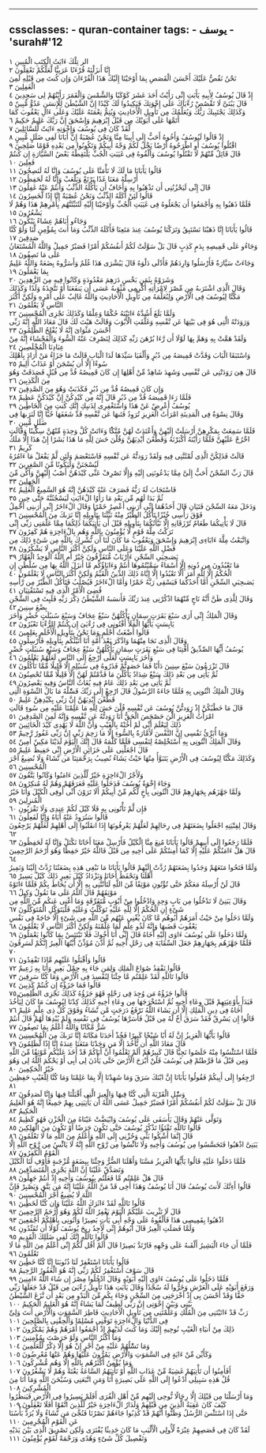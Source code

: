 
---
cssclasses:
    - quran-container
tags:
    - يوسف
    - 'surah#'12
---

الر تِلْكَ ءَايَتُ الْكِتَبِ الْمُبِينِ  ١<br>
إِنَّا أَنزَلْنَهُ قُرْءَنًا عَرَبِيًّا لَّعَلَّكُمْ تَعْقِلُونَ  ٢<br>
نَحْنُ نَقُصُّ عَلَيْكَ أَحْسَنَ الْقَصَصِ بِمَا أَوْحَيْنَا إِلَيْكَ هَذَا الْقُرْءَانَ وَإِن كُنتَ مِن قَبْلِهِ لَمِنَ الْغَفِلِينَ  ٣<br>
إِذْ قَالَ يُوسُفُ لِأَبِيهِ يَأَبَتِ إِنِّى رَأَيْتُ أَحَدَ عَشَرَ كَوْكَبًا وَالشَّمْسَ وَالْقَمَرَ رَأَيْتُهُمْ لِى سَجِدِينَ  ٤<br>
قَالَ يَبُنَىَّ لَا تَقْصُصْ رُءْيَاكَ عَلَى إِخْوَتِكَ فَيَكِيدُوا لَكَ كَيْدًا إِنَّ الشَّيْطَنَ لِلْإِنسَنِ عَدُوٌّ مُّبِينٌ  ٥<br>
وَكَذَلِكَ يَجْتَبِيكَ رَبُّكَ وَيُعَلِّمُكَ مِن تَأْوِيلِ الْأَحَادِيثِ وَيُتِمُّ نِعْمَتَهُ عَلَيْكَ وَعَلَى ءَالِ يَعْقُوبَ كَمَا أَتَمَّهَا عَلَى أَبَوَيْكَ مِن قَبْلُ إِبْرَهِيمَ وَإِسْحَقَ إِنَّ رَبَّكَ عَلِيمٌ حَكِيمٌ  ٦<br>
لَّقَدْ كَانَ فِى يُوسُفَ وَإِخْوَتِهِ ءَايَتٌ لِّلسَّائِلِينَ  ٧<br>
إِذْ قَالُوا لَيُوسُفُ وَأَخُوهُ أَحَبُّ إِلَى أَبِينَا مِنَّا وَنَحْنُ عُصْبَةٌ إِنَّ أَبَانَا لَفِى ضَلَلٍ مُّبِينٍ  ٨<br>
اقْتُلُوا يُوسُفَ أَوِ اطْرَحُوهُ أَرْضًا يَخْلُ لَكُمْ وَجْهُ أَبِيكُمْ وَتَكُونُوا مِن بَعْدِهِ قَوْمًا صَلِحِينَ  ٩<br>
قَالَ قَائِلٌ مِّنْهُمْ لَا تَقْتُلُوا يُوسُفَ وَأَلْقُوهُ فِى غَيَبَتِ الْجُبِّ يَلْتَقِطْهُ بَعْضُ السَّيَّارَةِ إِن كُنتُمْ فَعِلِينَ  ١۰<br>
قَالُوا يَأَبَانَا مَا لَكَ لَا تَأْمَنَّا عَلَى يُوسُفَ وَإِنَّا لَهُ لَنَصِحُونَ  ١١<br>
أَرْسِلْهُ مَعَنَا غَدًا يَرْتَعْ وَيَلْعَبْ وَإِنَّا لَهُ لَحَفِظُونَ  ١٢<br>
قَالَ إِنِّى لَيَحْزُنُنِى أَن تَذْهَبُوا بِهِ وَأَخَافُ أَن يَأْكُلَهُ الذِّئْبُ وَأَنتُمْ عَنْهُ غَفِلُونَ  ١٣<br>
قَالُوا لَئِنْ أَكَلَهُ الذِّئْبُ وَنَحْنُ عُصْبَةٌ إِنَّا إِذًا لَّخَسِرُونَ  ١٤<br>
فَلَمَّا ذَهَبُوا بِهِ وَأَجْمَعُوا أَن يَجْعَلُوهُ فِى غَيَبَتِ الْجُبِّ وَأَوْحَيْنَا إِلَيْهِ لَتُنَبِّئَنَّهُم بِأَمْرِهِمْ هَذَا وَهُمْ لَا يَشْعُرُونَ  ١٥<br>
وَجَاءُو أَبَاهُمْ عِشَاءً يَبْكُونَ  ١٦<br>
قَالُوا يَأَبَانَا إِنَّا ذَهَبْنَا نَسْتَبِقُ وَتَرَكْنَا يُوسُفَ عِندَ مَتَعِنَا فَأَكَلَهُ الذِّئْبُ وَمَا أَنتَ بِمُؤْمِنٍ لَّنَا وَلَوْ كُنَّا صَدِقِينَ  ١٧<br>
وَجَاءُو عَلَى قَمِيصِهِ بِدَمٍ كَذِبٍ قَالَ بَلْ سَوَّلَتْ لَكُمْ أَنفُسُكُمْ أَمْرًا فَصَبْرٌ جَمِيلٌ وَاللَّهُ الْمُسْتَعَانُ عَلَى مَا تَصِفُونَ  ١٨<br>
وَجَاءَتْ سَيَّارَةٌ فَأَرْسَلُوا وَارِدَهُمْ فَأَدْلَى دَلْوَهُ قَالَ يَبُشْرَى هَذَا غُلَمٌ وَأَسَرُّوهُ بِضَعَةً وَاللَّهُ عَلِيمٌ بِمَا يَعْمَلُونَ  ١٩<br>
وَشَرَوْهُ بِثَمَنٍ بَخْسٍ دَرَهِمَ مَعْدُودَةٍ وَكَانُوا فِيهِ مِنَ الزَّهِدِينَ  ٢۰<br>
وَقَالَ الَّذِى اشْتَرَىهُ مِن مِّصْرَ لِامْرَأَتِهِ أَكْرِمِى مَثْوَىهُ عَسَى أَن يَنفَعَنَا أَوْ نَتَّخِذَهُ وَلَدًا وَكَذَلِكَ مَكَّنَّا لِيُوسُفَ فِى الْأَرْضِ وَلِنُعَلِّمَهُ مِن تَأْوِيلِ الْأَحَادِيثِ وَاللَّهُ غَالِبٌ عَلَى أَمْرِهِ وَلَكِنَّ أَكْثَرَ النَّاسِ لَا يَعْلَمُونَ  ٢١<br>
وَلَمَّا بَلَغَ أَشُدَّهُ ءَاتَيْنَهُ حُكْمًا وَعِلْمًا وَكَذَلِكَ نَجْزِى الْمُحْسِنِينَ  ٢٢<br>
وَرَوَدَتْهُ الَّتِى هُوَ فِى بَيْتِهَا عَن نَّفْسِهِ وَغَلَّقَتِ الْأَبْوَبَ وَقَالَتْ هَيْتَ لَكَ قَالَ مَعَاذَ اللَّهِ إِنَّهُ رَبِّى أَحْسَنَ مَثْوَاىَ إِنَّهُ لَا يُفْلِحُ الظَّلِمُونَ  ٢٣<br>
وَلَقَدْ هَمَّتْ بِهِ وَهَمَّ بِهَا لَوْلَا أَن رَّءَا بُرْهَنَ رَبِّهِ كَذَلِكَ لِنَصْرِفَ عَنْهُ السُّوءَ وَالْفَحْشَاءَ إِنَّهُ مِنْ عِبَادِنَا الْمُخْلَصِينَ  ٢٤<br>
وَاسْتَبَقَا الْبَابَ وَقَدَّتْ قَمِيصَهُ مِن دُبُرٍ وَأَلْفَيَا سَيِّدَهَا لَدَا الْبَابِ قَالَتْ مَا جَزَاءُ مَنْ أَرَادَ بِأَهْلِكَ سُوءًا إِلَّا أَن يُسْجَنَ أَوْ عَذَابٌ أَلِيمٌ  ٢٥<br>
قَالَ هِىَ رَوَدَتْنِى عَن نَّفْسِى وَشَهِدَ شَاهِدٌ مِّنْ أَهْلِهَا إِن كَانَ قَمِيصُهُ قُدَّ مِن قُبُلٍ فَصَدَقَتْ وَهُوَ مِنَ الْكَذِبِينَ  ٢٦<br>
وَإِن كَانَ قَمِيصُهُ قُدَّ مِن دُبُرٍ فَكَذَبَتْ وَهُوَ مِنَ الصَّدِقِينَ  ٢٧<br>
فَلَمَّا رَءَا قَمِيصَهُ قُدَّ مِن دُبُرٍ قَالَ إِنَّهُ مِن كَيْدِكُنَّ إِنَّ كَيْدَكُنَّ عَظِيمٌ  ٢٨<br>
يُوسُفُ أَعْرِضْ عَنْ هَذَا وَاسْتَغْفِرِى لِذَنبِكِ إِنَّكِ كُنتِ مِنَ الْخَاطِِٔينَ  ٢٩<br>
وَقَالَ نِسْوَةٌ فِى الْمَدِينَةِ امْرَأَتُ الْعَزِيزِ تُرَوِدُ فَتَىهَا عَن نَّفْسِهِ قَدْ شَغَفَهَا حُبًّا إِنَّا لَنَرَىهَا فِى ضَلَلٍ مُّبِينٍ  ٣۰<br>
فَلَمَّا سَمِعَتْ بِمَكْرِهِنَّ أَرْسَلَتْ إِلَيْهِنَّ وَأَعْتَدَتْ لَهُنَّ مُتَّكًَٔا وَءَاتَتْ كُلَّ وَحِدَةٍ مِّنْهُنَّ سِكِّينًا وَقَالَتِ اخْرُجْ عَلَيْهِنَّ فَلَمَّا رَأَيْنَهُ أَكْبَرْنَهُ وَقَطَّعْنَ أَيْدِيَهُنَّ وَقُلْنَ حَشَ لِلَّهِ مَا هَذَا بَشَرًا إِنْ هَذَا إِلَّا مَلَكٌ كَرِيمٌ  ٣١<br>
قَالَتْ فَذَلِكُنَّ الَّذِى لُمْتُنَّنِى فِيهِ وَلَقَدْ رَوَدتُّهُ عَن نَّفْسِهِ فَاسْتَعْصَمَ وَلَئِن لَّمْ يَفْعَلْ مَا ءَامُرُهُ لَيُسْجَنَنَّ وَلَيَكُونًا مِّنَ الصَّغِرِينَ  ٣٢<br>
قَالَ رَبِّ السِّجْنُ أَحَبُّ إِلَىَّ مِمَّا يَدْعُونَنِى إِلَيْهِ وَإِلَّا تَصْرِفْ عَنِّى كَيْدَهُنَّ أَصْبُ إِلَيْهِنَّ وَأَكُن مِّنَ الْجَهِلِينَ  ٣٣<br>
فَاسْتَجَابَ لَهُ رَبُّهُ فَصَرَفَ عَنْهُ كَيْدَهُنَّ إِنَّهُ هُوَ السَّمِيعُ الْعَلِيمُ  ٣٤<br>
ثُمَّ بَدَا لَهُم مِّن بَعْدِ مَا رَأَوُا الْءَايَتِ لَيَسْجُنُنَّهُ حَتَّى حِينٍ  ٣٥<br>
وَدَخَلَ مَعَهُ السِّجْنَ فَتَيَانِ قَالَ أَحَدُهُمَا إِنِّى أَرَىنِى أَعْصِرُ خَمْرًا وَقَالَ الْءَاخَرُ إِنِّى أَرَىنِى أَحْمِلُ فَوْقَ رَأْسِى خُبْزًا تَأْكُلُ الطَّيْرُ مِنْهُ نَبِّئْنَا بِتَأْوِيلِهِ إِنَّا نَرَىكَ مِنَ الْمُحْسِنِينَ  ٣٦<br>
قَالَ لَا يَأْتِيكُمَا طَعَامٌ تُرْزَقَانِهِ إِلَّا نَبَّأْتُكُمَا بِتَأْوِيلِهِ قَبْلَ أَن يَأْتِيَكُمَا ذَلِكُمَا مِمَّا عَلَّمَنِى رَبِّى إِنِّى تَرَكْتُ مِلَّةَ قَوْمٍ لَّا يُؤْمِنُونَ بِاللَّهِ وَهُم بِالْءَاخِرَةِ هُمْ كَفِرُونَ  ٣٧<br>
وَاتَّبَعْتُ مِلَّةَ ءَابَاءِى إِبْرَهِيمَ وَإِسْحَقَ وَيَعْقُوبَ مَا كَانَ لَنَا أَن نُّشْرِكَ بِاللَّهِ مِن شَىْءٍ ذَلِكَ مِن فَضْلِ اللَّهِ عَلَيْنَا وَعَلَى النَّاسِ وَلَكِنَّ أَكْثَرَ النَّاسِ لَا يَشْكُرُونَ  ٣٨<br>
يَصَىحِبَىِ السِّجْنِ ءَأَرْبَابٌ مُّتَفَرِّقُونَ خَيْرٌ أَمِ اللَّهُ الْوَحِدُ الْقَهَّارُ  ٣٩<br>
مَا تَعْبُدُونَ مِن دُونِهِ إِلَّا أَسْمَاءً سَمَّيْتُمُوهَا أَنتُمْ وَءَابَاؤُكُم مَّا أَنزَلَ اللَّهُ بِهَا مِن سُلْطَنٍ إِنِ الْحُكْمُ إِلَّا لِلَّهِ أَمَرَ أَلَّا تَعْبُدُوا إِلَّا إِيَّاهُ ذَلِكَ الدِّينُ الْقَيِّمُ وَلَكِنَّ أَكْثَرَ النَّاسِ لَا يَعْلَمُونَ  ٤۰<br>
يَصَىحِبَىِ السِّجْنِ أَمَّا أَحَدُكُمَا فَيَسْقِى رَبَّهُ خَمْرًا وَأَمَّا الْءَاخَرُ فَيُصْلَبُ فَتَأْكُلُ الطَّيْرُ مِن رَّأْسِهِ قُضِىَ الْأَمْرُ الَّذِى فِيهِ تَسْتَفْتِيَانِ  ٤١<br>
وَقَالَ لِلَّذِى ظَنَّ أَنَّهُ نَاجٍ مِّنْهُمَا اذْكُرْنِى عِندَ رَبِّكَ فَأَنسَىهُ الشَّيْطَنُ ذِكْرَ رَبِّهِ فَلَبِثَ فِى السِّجْنِ بِضْعَ سِنِينَ  ٤٢<br>
وَقَالَ الْمَلِكُ إِنِّى أَرَى سَبْعَ بَقَرَتٍ سِمَانٍ يَأْكُلُهُنَّ سَبْعٌ عِجَافٌ وَسَبْعَ سُنبُلَتٍ خُضْرٍ وَأُخَرَ يَابِسَتٍ يَأَيُّهَا الْمَلَأُ أَفْتُونِى فِى رُءْيَىَ إِن كُنتُمْ لِلرُّءْيَا تَعْبُرُونَ  ٤٣<br>
قَالُوا أَضْغَثُ أَحْلَمٍ وَمَا نَحْنُ بِتَأْوِيلِ الْأَحْلَمِ بِعَلِمِينَ  ٤٤<br>
وَقَالَ الَّذِى نَجَا مِنْهُمَا وَادَّكَرَ بَعْدَ أُمَّةٍ أَنَا أُنَبِّئُكُم بِتَأْوِيلِهِ فَأَرْسِلُونِ  ٤٥<br>
يُوسُفُ أَيُّهَا الصِّدِّيقُ أَفْتِنَا فِى سَبْعِ بَقَرَتٍ سِمَانٍ يَأْكُلُهُنَّ سَبْعٌ عِجَافٌ وَسَبْعِ سُنبُلَتٍ خُضْرٍ وَأُخَرَ يَابِسَتٍ لَّعَلِّى أَرْجِعُ إِلَى النَّاسِ لَعَلَّهُمْ يَعْلَمُونَ  ٤٦<br>
قَالَ تَزْرَعُونَ سَبْعَ سِنِينَ دَأَبًا فَمَا حَصَدتُّمْ فَذَرُوهُ فِى سُنبُلِهِ إِلَّا قَلِيلًا مِّمَّا تَأْكُلُونَ  ٤٧<br>
ثُمَّ يَأْتِى مِن بَعْدِ ذَلِكَ سَبْعٌ شِدَادٌ يَأْكُلْنَ مَا قَدَّمْتُمْ لَهُنَّ إِلَّا قَلِيلًا مِّمَّا تُحْصِنُونَ  ٤٨<br>
ثُمَّ يَأْتِى مِن بَعْدِ ذَلِكَ عَامٌ فِيهِ يُغَاثُ النَّاسُ وَفِيهِ يَعْصِرُونَ  ٤٩<br>
وَقَالَ الْمَلِكُ ائْتُونِى بِهِ فَلَمَّا جَاءَهُ الرَّسُولُ قَالَ ارْجِعْ إِلَى رَبِّكَ فَسَْٔلْهُ مَا بَالُ النِّسْوَةِ الَّتِى قَطَّعْنَ أَيْدِيَهُنَّ إِنَّ رَبِّى بِكَيْدِهِنَّ عَلِيمٌ  ٥۰<br>
قَالَ مَا خَطْبُكُنَّ إِذْ رَوَدتُّنَّ يُوسُفَ عَن نَّفْسِهِ قُلْنَ حَشَ لِلَّهِ مَا عَلِمْنَا عَلَيْهِ مِن سُوءٍ قَالَتِ امْرَأَتُ الْعَزِيزِ الَْٔنَ حَصْحَصَ الْحَقُّ أَنَا رَوَدتُّهُ عَن نَّفْسِهِ وَإِنَّهُ لَمِنَ الصَّدِقِينَ  ٥١<br>
ذَلِكَ لِيَعْلَمَ أَنِّى لَمْ أَخُنْهُ بِالْغَيْبِ وَأَنَّ اللَّهَ لَا يَهْدِى كَيْدَ الْخَائِنِينَ  ٥٢<br>
وَمَا أُبَرِّئُ نَفْسِى إِنَّ النَّفْسَ لَأَمَّارَةٌ بِالسُّوءِ إِلَّا مَا رَحِمَ رَبِّى إِنَّ رَبِّى غَفُورٌ رَّحِيمٌ  ٥٣<br>
وَقَالَ الْمَلِكُ ائْتُونِى بِهِ أَسْتَخْلِصْهُ لِنَفْسِى فَلَمَّا كَلَّمَهُ قَالَ إِنَّكَ الْيَوْمَ لَدَيْنَا مَكِينٌ أَمِينٌ  ٥٤<br>
قَالَ اجْعَلْنِى عَلَى خَزَائِنِ الْأَرْضِ إِنِّى حَفِيظٌ عَلِيمٌ  ٥٥<br>
وَكَذَلِكَ مَكَّنَّا لِيُوسُفَ فِى الْأَرْضِ يَتَبَوَّأُ مِنْهَا حَيْثُ يَشَاءُ نُصِيبُ بِرَحْمَتِنَا مَن نَّشَاءُ وَلَا نُضِيعُ أَجْرَ الْمُحْسِنِينَ  ٥٦<br>
وَلَأَجْرُ الْءَاخِرَةِ خَيْرٌ لِّلَّذِينَ ءَامَنُوا وَكَانُوا يَتَّقُونَ  ٥٧<br>
وَجَاءَ إِخْوَةُ يُوسُفَ فَدَخَلُوا عَلَيْهِ فَعَرَفَهُمْ وَهُمْ لَهُ مُنكِرُونَ  ٥٨<br>
وَلَمَّا جَهَّزَهُم بِجَهَازِهِمْ قَالَ ائْتُونِى بِأَخٍ لَّكُم مِّنْ أَبِيكُمْ أَلَا تَرَوْنَ أَنِّى أُوفِى الْكَيْلَ وَأَنَا خَيْرُ الْمُنزِلِينَ  ٥٩<br>
فَإِن لَّمْ تَأْتُونِى بِهِ فَلَا كَيْلَ لَكُمْ عِندِى وَلَا تَقْرَبُونِ  ٦۰<br>
قَالُوا سَنُرَوِدُ عَنْهُ أَبَاهُ وَإِنَّا لَفَعِلُونَ  ٦١<br>
وَقَالَ لِفِتْيَنِهِ اجْعَلُوا بِضَعَتَهُمْ فِى رِحَالِهِمْ لَعَلَّهُمْ يَعْرِفُونَهَا إِذَا انقَلَبُوا إِلَى أَهْلِهِمْ لَعَلَّهُمْ يَرْجِعُونَ  ٦٢<br>
فَلَمَّا رَجَعُوا إِلَى أَبِيهِمْ قَالُوا يَأَبَانَا مُنِعَ مِنَّا الْكَيْلُ فَأَرْسِلْ مَعَنَا أَخَانَا نَكْتَلْ وَإِنَّا لَهُ لَحَفِظُونَ  ٦٣<br>
قَالَ هَلْ ءَامَنُكُمْ عَلَيْهِ إِلَّا كَمَا أَمِنتُكُمْ عَلَى أَخِيهِ مِن قَبْلُ فَاللَّهُ خَيْرٌ حَفِظًا وَهُوَ أَرْحَمُ الرَّحِمِينَ  ٦٤<br>
وَلَمَّا فَتَحُوا مَتَعَهُمْ وَجَدُوا بِضَعَتَهُمْ رُدَّتْ إِلَيْهِمْ قَالُوا يَأَبَانَا مَا نَبْغِى هَذِهِ بِضَعَتُنَا رُدَّتْ إِلَيْنَا وَنَمِيرُ أَهْلَنَا وَنَحْفَظُ أَخَانَا وَنَزْدَادُ كَيْلَ بَعِيرٍ ذَلِكَ كَيْلٌ يَسِيرٌ  ٦٥<br>
قَالَ لَنْ أُرْسِلَهُ مَعَكُمْ حَتَّى تُؤْتُونِ مَوْثِقًا مِّنَ اللَّهِ لَتَأْتُنَّنِى بِهِ إِلَّا أَن يُحَاطَ بِكُمْ فَلَمَّا ءَاتَوْهُ مَوْثِقَهُمْ قَالَ اللَّهُ عَلَى مَا نَقُولُ وَكِيلٌ  ٦٦<br>
وَقَالَ يَبَنِىَّ لَا تَدْخُلُوا مِن بَابٍ وَحِدٍ وَادْخُلُوا مِنْ أَبْوَبٍ مُّتَفَرِّقَةٍ وَمَا أُغْنِى عَنكُم مِّنَ اللَّهِ مِن شَىْءٍ إِنِ الْحُكْمُ إِلَّا لِلَّهِ عَلَيْهِ تَوَكَّلْتُ وَعَلَيْهِ فَلْيَتَوَكَّلِ الْمُتَوَكِّلُونَ  ٦٧<br>
وَلَمَّا دَخَلُوا مِنْ حَيْثُ أَمَرَهُمْ أَبُوهُم مَّا كَانَ يُغْنِى عَنْهُم مِّنَ اللَّهِ مِن شَىْءٍ إِلَّا حَاجَةً فِى نَفْسِ يَعْقُوبَ قَضَىهَا وَإِنَّهُ لَذُو عِلْمٍ لِّمَا عَلَّمْنَهُ وَلَكِنَّ أَكْثَرَ النَّاسِ لَا يَعْلَمُونَ  ٦٨<br>
وَلَمَّا دَخَلُوا عَلَى يُوسُفَ ءَاوَى إِلَيْهِ أَخَاهُ قَالَ إِنِّى أَنَا أَخُوكَ فَلَا تَبْتَئِسْ بِمَا كَانُوا يَعْمَلُونَ  ٦٩<br>
فَلَمَّا جَهَّزَهُم بِجَهَازِهِمْ جَعَلَ السِّقَايَةَ فِى رَحْلِ أَخِيهِ ثُمَّ أَذَّنَ مُؤَذِّنٌ أَيَّتُهَا الْعِيرُ إِنَّكُمْ لَسَرِقُونَ  ٧۰<br>
قَالُوا وَأَقْبَلُوا عَلَيْهِم مَّاذَا تَفْقِدُونَ  ٧١<br>
قَالُوا نَفْقِدُ صُوَاعَ الْمَلِكِ وَلِمَن جَاءَ بِهِ حِمْلُ بَعِيرٍ وَأَنَا بِهِ زَعِيمٌ  ٧٢<br>
قَالُوا تَاللَّهِ لَقَدْ عَلِمْتُم مَّا جِئْنَا لِنُفْسِدَ فِى الْأَرْضِ وَمَا كُنَّا سَرِقِينَ  ٧٣<br>
قَالُوا فَمَا جَزَؤُهُ إِن كُنتُمْ كَذِبِينَ  ٧٤<br>
قَالُوا جَزَؤُهُ مَن وُجِدَ فِى رَحْلِهِ فَهُوَ جَزَؤُهُ كَذَلِكَ نَجْزِى الظَّلِمِينَ  ٧٥<br>
فَبَدَأَ بِأَوْعِيَتِهِمْ قَبْلَ وِعَاءِ أَخِيهِ ثُمَّ اسْتَخْرَجَهَا مِن وِعَاءِ أَخِيهِ كَذَلِكَ كِدْنَا لِيُوسُفَ مَا كَانَ لِيَأْخُذَ أَخَاهُ فِى دِينِ الْمَلِكِ إِلَّا أَن يَشَاءَ اللَّهُ نَرْفَعُ دَرَجَتٍ مَّن نَّشَاءُ وَفَوْقَ كُلِّ ذِى عِلْمٍ عَلِيمٌ  ٧٦<br>
قَالُوا إِن يَسْرِقْ فَقَدْ سَرَقَ أَخٌ لَّهُ مِن قَبْلُ فَأَسَرَّهَا يُوسُفُ فِى نَفْسِهِ وَلَمْ يُبْدِهَا لَهُمْ قَالَ أَنتُمْ شَرٌّ مَّكَانًا وَاللَّهُ أَعْلَمُ بِمَا تَصِفُونَ  ٧٧<br>
قَالُوا يَأَيُّهَا الْعَزِيزُ إِنَّ لَهُ أَبًا شَيْخًا كَبِيرًا فَخُذْ أَحَدَنَا مَكَانَهُ إِنَّا نَرَىكَ مِنَ الْمُحْسِنِينَ  ٧٨<br>
قَالَ مَعَاذَ اللَّهِ أَن نَّأْخُذَ إِلَّا مَن وَجَدْنَا مَتَعَنَا عِندَهُ إِنَّا إِذًا لَّظَلِمُونَ  ٧٩<br>
فَلَمَّا اسْتَئَْسُوا مِنْهُ خَلَصُوا نَجِيًّا قَالَ كَبِيرُهُمْ أَلَمْ تَعْلَمُوا أَنَّ أَبَاكُمْ قَدْ أَخَذَ عَلَيْكُم مَّوْثِقًا مِّنَ اللَّهِ وَمِن قَبْلُ مَا فَرَّطتُمْ فِى يُوسُفَ فَلَنْ أَبْرَحَ الْأَرْضَ حَتَّى يَأْذَنَ لِى أَبِى أَوْ يَحْكُمَ اللَّهُ لِى وَهُوَ خَيْرُ الْحَكِمِينَ  ٨۰<br>
ارْجِعُوا إِلَى أَبِيكُمْ فَقُولُوا يَأَبَانَا إِنَّ ابْنَكَ سَرَقَ وَمَا شَهِدْنَا إِلَّا بِمَا عَلِمْنَا وَمَا كُنَّا لِلْغَيْبِ حَفِظِينَ  ٨١<br>
وَسَْٔلِ الْقَرْيَةَ الَّتِى كُنَّا فِيهَا وَالْعِيرَ الَّتِى أَقْبَلْنَا فِيهَا وَإِنَّا لَصَدِقُونَ  ٨٢<br>
قَالَ بَلْ سَوَّلَتْ لَكُمْ أَنفُسُكُمْ أَمْرًا فَصَبْرٌ جَمِيلٌ عَسَى اللَّهُ أَن يَأْتِيَنِى بِهِمْ جَمِيعًا إِنَّهُ هُوَ الْعَلِيمُ الْحَكِيمُ  ٨٣<br>
وَتَوَلَّى عَنْهُمْ وَقَالَ يَأَسَفَى عَلَى يُوسُفَ وَابْيَضَّتْ عَيْنَاهُ مِنَ الْحُزْنِ فَهُوَ كَظِيمٌ  ٨٤<br>
قَالُوا تَاللَّهِ تَفْتَؤُا تَذْكُرُ يُوسُفَ حَتَّى تَكُونَ حَرَضًا أَوْ تَكُونَ مِنَ الْهَلِكِينَ  ٨٥<br>
قَالَ إِنَّمَا أَشْكُوا بَثِّى وَحُزْنِى إِلَى اللَّهِ وَأَعْلَمُ مِنَ اللَّهِ مَا لَا تَعْلَمُونَ  ٨٦<br>
يَبَنِىَّ اذْهَبُوا فَتَحَسَّسُوا مِن يُوسُفَ وَأَخِيهِ وَلَا تَائَْسُوا مِن رَّوْحِ اللَّهِ إِنَّهُ لَا يَائَْسُ مِن رَّوْحِ اللَّهِ إِلَّا الْقَوْمُ الْكَفِرُونَ  ٨٧<br>
فَلَمَّا دَخَلُوا عَلَيْهِ قَالُوا يَأَيُّهَا الْعَزِيزُ مَسَّنَا وَأَهْلَنَا الضُّرُّ وَجِئْنَا بِبِضَعَةٍ مُّزْجَىةٍ فَأَوْفِ لَنَا الْكَيْلَ وَتَصَدَّقْ عَلَيْنَا إِنَّ اللَّهَ يَجْزِى الْمُتَصَدِّقِينَ  ٨٨<br>
قَالَ هَلْ عَلِمْتُم مَّا فَعَلْتُم بِيُوسُفَ وَأَخِيهِ إِذْ أَنتُمْ جَهِلُونَ  ٨٩<br>
قَالُوا أَءِنَّكَ لَأَنتَ يُوسُفُ قَالَ أَنَا يُوسُفُ وَهَذَا أَخِى قَدْ مَنَّ اللَّهُ عَلَيْنَا إِنَّهُ مَن يَتَّقِ وَيَصْبِرْ فَإِنَّ اللَّهَ لَا يُضِيعُ أَجْرَ الْمُحْسِنِينَ  ٩۰<br>
قَالُوا تَاللَّهِ لَقَدْ ءَاثَرَكَ اللَّهُ عَلَيْنَا وَإِن كُنَّا لَخَطِِٔينَ  ٩١<br>
قَالَ لَا تَثْرِيبَ عَلَيْكُمُ الْيَوْمَ يَغْفِرُ اللَّهُ لَكُمْ وَهُوَ أَرْحَمُ الرَّحِمِينَ  ٩٢<br>
اذْهَبُوا بِقَمِيصِى هَذَا فَأَلْقُوهُ عَلَى وَجْهِ أَبِى يَأْتِ بَصِيرًا وَأْتُونِى بِأَهْلِكُمْ أَجْمَعِينَ  ٩٣<br>
وَلَمَّا فَصَلَتِ الْعِيرُ قَالَ أَبُوهُمْ إِنِّى لَأَجِدُ رِيحَ يُوسُفَ لَوْلَا أَن تُفَنِّدُونِ  ٩٤<br>
قَالُوا تَاللَّهِ إِنَّكَ لَفِى ضَلَلِكَ الْقَدِيمِ  ٩٥<br>
فَلَمَّا أَن جَاءَ الْبَشِيرُ أَلْقَىهُ عَلَى وَجْهِهِ فَارْتَدَّ بَصِيرًا قَالَ أَلَمْ أَقُل لَّكُمْ إِنِّى أَعْلَمُ مِنَ اللَّهِ مَا لَا تَعْلَمُونَ  ٩٦<br>
قَالُوا يَأَبَانَا اسْتَغْفِرْ لَنَا ذُنُوبَنَا إِنَّا كُنَّا خَطِِٔينَ  ٩٧<br>
قَالَ سَوْفَ أَسْتَغْفِرُ لَكُمْ رَبِّى إِنَّهُ هُوَ الْغَفُورُ الرَّحِيمُ  ٩٨<br>
فَلَمَّا دَخَلُوا عَلَى يُوسُفَ ءَاوَى إِلَيْهِ أَبَوَيْهِ وَقَالَ ادْخُلُوا مِصْرَ إِن شَاءَ اللَّهُ ءَامِنِينَ  ٩٩<br>
وَرَفَعَ أَبَوَيْهِ عَلَى الْعَرْشِ وَخَرُّوا لَهُ سُجَّدًا وَقَالَ يَأَبَتِ هَذَا تَأْوِيلُ رُءْيَىَ مِن قَبْلُ قَدْ جَعَلَهَا رَبِّى حَقًّا وَقَدْ أَحْسَنَ بِى إِذْ أَخْرَجَنِى مِنَ السِّجْنِ وَجَاءَ بِكُم مِّنَ الْبَدْوِ مِن بَعْدِ أَن نَّزَغَ الشَّيْطَنُ بَيْنِى وَبَيْنَ إِخْوَتِى إِنَّ رَبِّى لَطِيفٌ لِّمَا يَشَاءُ إِنَّهُ هُوَ الْعَلِيمُ الْحَكِيمُ  ١۰۰<br>
رَبِّ قَدْ ءَاتَيْتَنِى مِنَ الْمُلْكِ وَعَلَّمْتَنِى مِن تَأْوِيلِ الْأَحَادِيثِ فَاطِرَ السَّمَوَتِ وَالْأَرْضِ أَنتَ وَلِىِّ فِى الدُّنْيَا وَالْءَاخِرَةِ تَوَفَّنِى مُسْلِمًا وَأَلْحِقْنِى بِالصَّلِحِينَ  ١۰١<br>
ذَلِكَ مِنْ أَنبَاءِ الْغَيْبِ نُوحِيهِ إِلَيْكَ وَمَا كُنتَ لَدَيْهِمْ إِذْ أَجْمَعُوا أَمْرَهُمْ وَهُمْ يَمْكُرُونَ  ١۰٢<br>
وَمَا أَكْثَرُ النَّاسِ وَلَوْ حَرَصْتَ بِمُؤْمِنِينَ  ١۰٣<br>
وَمَا تَسَْٔلُهُمْ عَلَيْهِ مِنْ أَجْرٍ إِنْ هُوَ إِلَّا ذِكْرٌ لِّلْعَلَمِينَ  ١۰٤<br>
وَكَأَيِّن مِّنْ ءَايَةٍ فِى السَّمَوَتِ وَالْأَرْضِ يَمُرُّونَ عَلَيْهَا وَهُمْ عَنْهَا مُعْرِضُونَ  ١۰٥<br>
وَمَا يُؤْمِنُ أَكْثَرُهُم بِاللَّهِ إِلَّا وَهُم مُّشْرِكُونَ  ١۰٦<br>
أَفَأَمِنُوا أَن تَأْتِيَهُمْ غَشِيَةٌ مِّنْ عَذَابِ اللَّهِ أَوْ تَأْتِيَهُمُ السَّاعَةُ بَغْتَةً وَهُمْ لَا يَشْعُرُونَ  ١۰٧<br>
قُلْ هَذِهِ سَبِيلِى أَدْعُوا إِلَى اللَّهِ عَلَى بَصِيرَةٍ أَنَا وَمَنِ اتَّبَعَنِى وَسُبْحَنَ اللَّهِ وَمَا أَنَا مِنَ الْمُشْرِكِينَ  ١۰٨<br>
وَمَا أَرْسَلْنَا مِن قَبْلِكَ إِلَّا رِجَالًا نُّوحِى إِلَيْهِم مِّنْ أَهْلِ الْقُرَى أَفَلَمْ يَسِيرُوا فِى الْأَرْضِ فَيَنظُرُوا كَيْفَ كَانَ عَقِبَةُ الَّذِينَ مِن قَبْلِهِمْ وَلَدَارُ الْءَاخِرَةِ خَيْرٌ لِّلَّذِينَ اتَّقَوْا أَفَلَا تَعْقِلُونَ  ١۰٩<br>
حَتَّى إِذَا اسْتَئَْسَ الرُّسُلُ وَظَنُّوا أَنَّهُمْ قَدْ كُذِبُوا جَاءَهُمْ نَصْرُنَا فَنُجِّىَ مَن نَّشَاءُ وَلَا يُرَدُّ بَأْسُنَا عَنِ الْقَوْمِ الْمُجْرِمِينَ  ١١۰<br>
لَقَدْ كَانَ فِى قَصَصِهِمْ عِبْرَةٌ لِّأُولِى الْأَلْبَبِ مَا كَانَ حَدِيثًا يُفْتَرَى وَلَكِن تَصْدِيقَ الَّذِى بَيْنَ يَدَيْهِ وَتَفْصِيلَ كُلِّ شَىْءٍ وَهُدًى وَرَحْمَةً لِّقَوْمٍ يُؤْمِنُونَ  ١١١<br>
